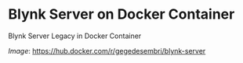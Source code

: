 # Blynk Server on Docker Container
Blynk Server Legacy in Docker Container

*Image*: https://hub.docker.com/r/gegedesembri/blynk-server
